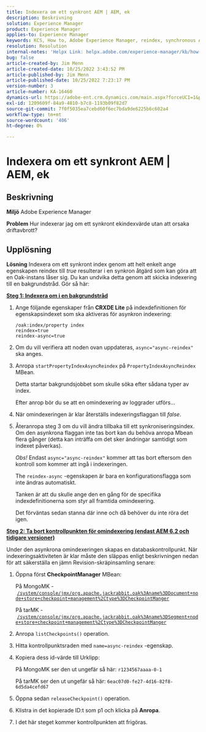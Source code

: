 ```yaml
---
title: Indexera om ett synkront AEM | AEM, ek
description: Beskrivning
solution: Experience Manager
product: Experience Manager
applies-to: Experience Manager
keywords: KCS, How to, Adobe Experience Manager, reindex, synchronous AEM index, Oak
resolution: Resolution
internal-notes: 'Helpx Link: helpx.adobe.com/experience-manager/kb/how-to-reindex-a-synchronous-AEM-index-AEM-Oak.html'
bug: false
article-created-by: Jim Menn
article-created-date: 10/25/2022 3:43:52 PM
article-published-by: Jim Menn
article-published-date: 10/25/2022 7:23:17 PM
version-number: 3
article-number: KA-16460
dynamics-url: https://adobe-ent.crm.dynamics.com/main.aspx?forceUCI=1&pagetype=entityrecord&etn=knowledgearticle&id=c36388d0-7b54-ed11-bba2-6045bd006b4b
exl-id: 1209609f-84a9-4810-b7c8-1193b09f82d7
source-git-commit: 7f0f5035ea7cebd60f6ec7bda9de6225b6c602a4
workflow-type: tm+mt
source-wordcount: '406'
ht-degree: 0%

---
```


# Indexera om ett synkront AEM | AEM, ek

## Beskrivning


<b>Miljö</b>
Adobe Experience Manager

<b>Problem</b>
Hur indexerar jag om ett synkront ekindexvärde utan att orsaka driftavbrott?


## Upplösning


<b>Lösning</b>
Indexera om ett synkront index genom att helt enkelt ange egenskapen reindex till *true* resulterar i en synkron åtgärd som kan göra att en Oak-instans låser sig.
Du kan undvika detta genom att skicka indexering till en bakgrundstråd.
Gör så här:

<b><u>Steg 1: Indexera om i en bakgrundstråd</u></b>

1. Ange följande egenskaper från <b>CRXDE Lite</b> på indexdefinitionen för egenskapsindexet som ska aktiveras för asynkron indexering:<br>

   ```
   /oak:index/property index
   reindex=true
   reindex-async=true
   ```
2. Om du vill verifiera att noden ovan uppdateras, `async="async-reindex"` ska anges.
3. Anropa `startPropertyIndexAsyncReindex` på `PropertyIndexAsyncReindex` MBean.

   Detta startar bakgrundsjobbet som skulle söka efter sådana typer av index.

   Efter anrop bör du se att en omindexering av loggrader utförs...
4. När omindexeringen är klar återställs indexeringsflaggan till *false*.
5. Återanropa steg 3 om du vill ändra tillbaka till ett synkroniseringsindex. Om den asynkrona flaggan inte tas bort kan du behöva anropa Mbean flera gånger (detta kan inträffa om det sker ändringar samtidigt som indexet påverkas).



   *Obs!* Endast `async="async-reindex"` kommer att tas bort eftersom den kontroll som kommer att ingå i indexeringen.

   The `reindex-async` -egenskapen är bara en konfigurationsflagga som inte ändras automatiskt.

   Tanken är att du skulle ange den en gång för de specifika indexdefinitionerna som styr all framtida omindexering.

   Det förväntas sedan stanna där inne och då behöver du inte röra det igen.


<b><u>Steg 2: Ta bort kontrollpunkten för omindexering (endast AEM 6.2 och tidigare versioner)</u></b>

Under den asynkrona omindexeringen skapas en databaskontrollpunkt.
När indexeringsaktiviteten är klar måste den släppas enligt beskrivningen nedan för att säkerställa en jämn Revision-skräpinsamling senare:

1. Öppna först <b>CheckpointManager</b> MBean:

   På MongoMK - [`/system/console/jmx/org.apache.jackrabbit.oak%3Aname%3DDocument+node+store+checkpoint+management%2Ctype%3DCheckpointManger`](http://localhost:4502/system/console/jmx/org.apache.jackrabbit.oak%3Aname%3DDocument+node+store+checkpoint+management%2Ctype%3DCheckpointManger)

   På tarMK - [`/system/console/jmx/org.apache.jackrabbit.oak%3Aname%3DSegment+node+store+checkpoint+management%2Ctype%3DCheckpointManger`](http://localhost:4502/system/console/jmx/org.apache.jackrabbit.oak%3Aname%3DSegment+node+store+checkpoint+management%2Ctype%3DCheckpointManger)


2. Anropa `listCheckpoints()` operation.
3. Hitta kontrollpunktsraden med `name=async-reindex` -egenskap.
4. Kopiera dess id-värde till Urklipp:

   På MongoMK ser den ut ungefär så här: `r1234567aaaa-0-1`

   På tarMK ser den ut ungefär så här: `6eac07d0-fe27-4d16-82f8-6d5da4cefd67`


5. Öppna sedan `releaseCheckpoint()` operation.
6. Klistra in det kopierade ID:t som p1 och klicka på <b>Anropa</b>.
7. I det här steget kommer kontrollpunkten att frigöras.
